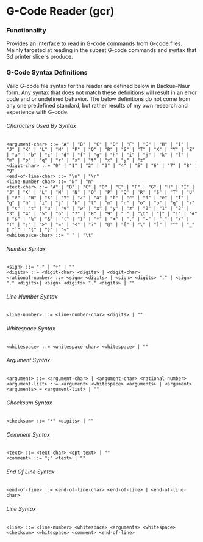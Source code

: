# G-Code Reader (gcr)

### Functionality
Provides an interface to read in G-code commands from G-code files. Mainly targeted at reading in the subset G-code commands and syntax that 3d printer slicers produce.

### G-Code Syntax Definitions
Vaild G-code file syntax for the reader are defined below in Backus–Naur form. Any syntax that does not match these definitions will result in an error code and or undefined behavior. The below definitions do not come from any one predefined standard, but rather results of my own research and experience with G-code.

###### Characters Used By Syntax
```
<argument-char> ::= "A" | "B" | "C" | "D" | "F" | "G" | "H" | "I" | "J" | "K" | "L" | "M" | "P" | "Q" | "R" | "S" | "T" | "X" | "Y" | "Z" | "a" | "b" | "c" | "d" | "f" | "g" | "h" | "i" | "j" | "k" | "l" | "m" | "p" | "q" | "r" | "s" | "t" | "x" | "y" | "z"
<digit-char> ::= "0" | "1" | "2" | "3" | "4" | "5" | "6" | "7" | "8" | "9"
<end-of-line-char> ::= "\n" | "\r"
<line-number-char> ::= "N" | "n"
<text-char> ::= "A" | "B" | "C" | "D" | "E" | "F" | "G" | "H" | "I" | "J" | "K" | "L" | "M" | "N" | "O" | "P" | "Q" | "R" | "S" | "T" | "U" | "V" | "W" | "X" | "Y" | "Z" | "a" | "b" | "c" | "d" | "e" | "f" | "g" | "h" | "i" | "j" | "k" | "l" | "m" | "n" | "o" | "p" | "q" | "r" | "s" | "t" | "u" | "v" | "w" | "x" | "y" | "z" | "0" | "1" | "2" | "3" | "4" | "5" | "6" | "7" | "8" | "9" | " " | "\t" | "|" | "!" | "#" | "$" | "%" | "&" | "(" | ")" | "*" | "+" | "," | "-" | "." | "/" | ":" | ";" | ">" | "=" | "<" | "?" | "@" | "[" | "\" | "]" | "^" | "_" | "`" | "{" | "}" | "~"
<whitespace-char> ::= " " | "\t"
```

###### Number Syntax
```
<sign> ::= "-" | "+" | ""
<digits> ::= <digit-char> <digits> | <digit-char>
<rational-number> ::= <sign> <digits> | <sign> <digits> "." | <sign> "." <digits>| <sign> <digits> "." <digits> | ""
```

###### Line Number Syntax
```
<line-number> ::= <line-number-char> <digits> | ""
```

###### Whitespace Syntax
```
<whitespace> ::= <whitespace-char> <whitespace> | ""
```

###### Argument Syntax
```
<argument> ::= <argument-char> | <argument-char> <rational-number>
<argument-list> ::= <argument> <whitespace> <arguments> | <argument>
<arguments> = <argument-list> | ""
```

###### Checksum Syntax
```
<checksum> ::= "*" <digits> | ""
```

###### Comment Syntax
```
<text> ::= <text-char> <opt-text> | ""
<comment> ::= ";" <text> | ""
```

###### End Of Line Syntax
```
<end-of-line> ::= <end-of-line-char> <end-of-line> | <end-of-line-char>
```

###### Line Syntax
```
<line> ::= <line-number> <whitespace> <arguments> <whitespace> <checksum> <whitespace> <comment> <end-of-line>
```
